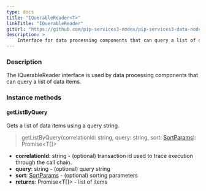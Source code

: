 ```yaml
---
type: docs
title: "IQuerableReader<T>"
linkTitle: "IQuerableReader"
gitUrl: "https://github.com/pip-services3-nodex/pip-services3-data-nodex"
description: >
    Interface for data processing components that can query a list of data items.
---
```


### Description

The IQuerableReader interface is used by data processing components that can query a list of data items.

### Instance methods

#### getListByQuery
Gets a list of data items using a query string.

> getListByQuery(correlationId: string, query: string, sort: [SortParams](../../../commons/data/sort_params)): Promise\<T[]\>

- **correlationId**: string - (optional) transaction id used to trace execution through the call chain.
- **query**: string - (optional) query string
- **sort**: [SortParams](../../../commons/data/sort_params) - (optional) sorting parameters
- **returns**: Promise\<T[]\> - list of items
